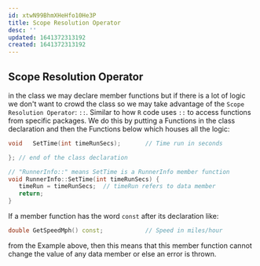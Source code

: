 ```yaml
---
id: xtwN99BhmXHeHfo10He3P
title: Scope Resolution Operator
desc: ''
updated: 1641372313192
created: 1641372313192
---
```


## Scope Resolution Operator

in the class we may declare member functions but if there is a lot of logic we don't want to crowd the class so we may take advantage of the `Scope Resolution Operator`: `::`. Similar to how `R` code uses `::` to access functions from specific packages. We do this by putting a Functions in the class declaration and then the Functions below which houses all the logic:

```cpp
void   SetTime(int timeRunSecs);       // Time run in seconds

}; // end of the class declaration

// "RunnerInfo::" means SetTime is a RunnerInfo member function
void RunnerInfo::SetTime(int timeRunSecs) {
   timeRun = timeRunSecs;  // timeRun refers to data member
   return;
}
```

If a member function has the word `const` after its declaration like: 

```cpp
double GetSpeedMph() const;            // Speed in miles/hour
```

from the Example above, then this means that this member function cannot change the value of any data member or else an error is thrown.
